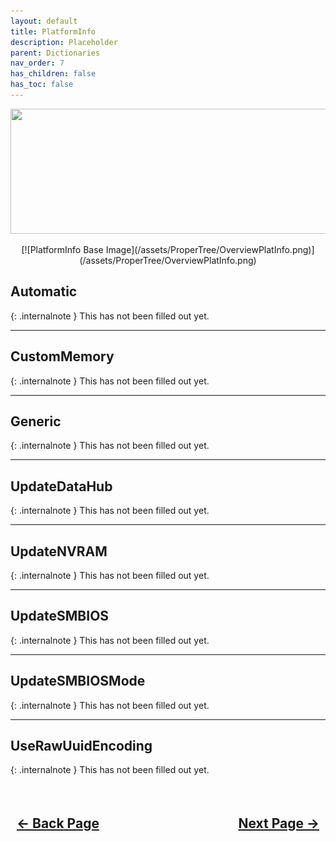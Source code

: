 ```yaml
---
layout: default
title: PlatformInfo
description: Placeholder
parent: Dictionaries
nav_order: 7
has_children: false
has_toc: false
---
```


<style>
  .navigation-container {
    display: flex;
    justify-content: space-between;
    align-items: center;
    width: 100%;
  }
  
  .nav-button {
    margin: 10px;
  }
</style>

<p align="center">
  <img width="650" height="200" src="../../../assets/Headers/Header-OpenCore-PlatformInfo.png">
</p>

<div style="text-align: center;" markdown="1">
[![PlatformInfo Base Image](/assets/ProperTree/OverviewPlatInfo.png)](/assets/ProperTree/OverviewPlatInfo.png)
</div>

## **Automatic**

{: .internalnote }
This has not been filled out yet.

<hr>

## **CustomMemory**

{: .internalnote }
This has not been filled out yet.

<hr>

## **Generic**

{: .internalnote }
This has not been filled out yet.

<hr>

## **UpdateDataHub**

{: .internalnote }
This has not been filled out yet.

<hr>

## **UpdateNVRAM**

{: .internalnote }
This has not been filled out yet.

<hr>

## **UpdateSMBIOS**

{: .internalnote }
This has not been filled out yet.

<hr>

## **UpdateSMBIOSMode**

{: .internalnote }
This has not been filled out yet.

<hr>

## **UseRawUuidEncoding**

{: .internalnote }
This has not been filled out yet.

<h2 align="center">
  <br>
  <div class="navigation-container">
    <a class="nav-button" href="../06-NVRAM/">&larr; Back Page</a>
    <a class="nav-button" href="../08-UEFI/">Next Page &rarr;</a>
  </div>
  <br>
</h2>
